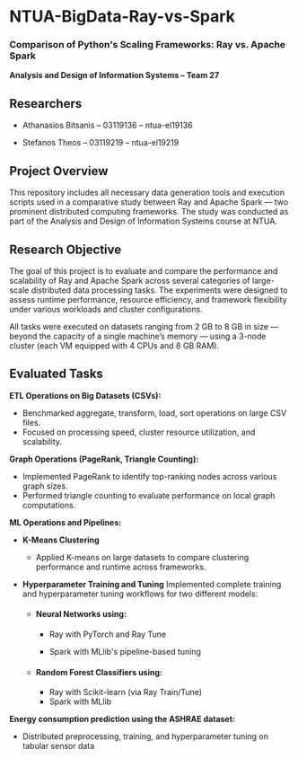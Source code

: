 # **NTUA-BigData-Ray-vs-Spark**

### **Comparison of Python's Scaling Frameworks: Ray vs. Apache Spark**

**Analysis and Design of Information Systems – Team 27**

## Researchers
- Athanasios Bitsanis – 03119136 – ntua-el19136

- Stefanos Theos – 03119219 – ntua-el19219

## **Project Overview**

This repository includes all necessary data generation tools and execution scripts used in a comparative study between Ray and Apache Spark — two prominent distributed computing frameworks. The study was conducted as part of the Analysis and Design of Information Systems course at NTUA.

## **Research Objective**

The goal of this project is to evaluate and compare the performance and scalability of Ray and Apache Spark across several categories of large-scale distributed data processing tasks. The experiments were designed to assess runtime performance, resource efficiency, and framework flexibility under various workloads and cluster configurations.

All tasks were executed on datasets ranging from 2 GB to 8 GB in size — beyond the capacity of a single machine’s memory — using a 3-node cluster (each VM equipped with 4 CPUs and 8 GB RAM).

## **Evaluated Tasks**

**ETL Operations on Big Datasets (CSVs):**
- Benchmarked aggregate, transform, load, sort operations on large CSV files.
- Focused on processing speed, cluster resource utilization, and scalability.

**Graph Operations (PageRank, Triangle Counting):**
- Implemented PageRank to identify top-ranking nodes across various graph sizes.
- Performed triangle counting to evaluate performance on local graph computations.

**ML Operations and Pipelines:**
- **K-Means Clustering**
  - Applied K-means on large datasets to compare clustering performance and runtime across frameworks.

- **Hyperparameter Training and Tuning**
Implemented complete training and hyperparameter tuning workflows for two different models:

  - #### Neural Networks using:

    - Ray with PyTorch and Ray Tune

    - Spark with MLlib's pipeline-based tuning

  - #### Random Forest Classifiers using:

    - Ray with Scikit-learn (via Ray Train/Tune)
    - Spark with MLlib
   
**Energy consumption prediction using the ASHRAE dataset:**

- Distributed preprocessing, training, and hyperparameter tuning on tabular sensor data
